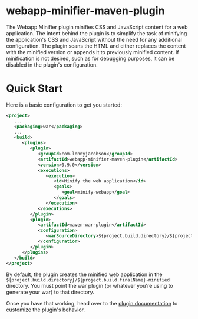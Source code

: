 webapp-minifier-maven-plugin
============================

The Webapp Minifier plugin minifies CSS and JavaScript content for a web application. The intent behind the plugin is to simplify the task of minifying the application's CSS and JavaScript without the need for any additional configuration. The plugin scans the HTML and either replaces the content with the minified version or appends it to previously minified content. If minification is not desired, such as for debugging purposes, it can be disabled in the plugin's configuration.

# Quick Start
Here is a basic configuration to get you started:

```XML
<project>
   ...
   <packaging>war</packaging>
   ...
   <build>
      <plugins>
         <plugin>
            <groupId>com.lonnyjacobson</groupId>
            <artifactId>webapp-minifier-maven-plugin</artifactId>
            <version>0.9.0</version>
            <executions>
               <execution>
                  <id>Minify the web application</id>
                  <goals>
                     <goal>minify-webapp</goal>
                  </goals>
               </execution>
            </executions>
         </plugin>
         <plugin>
            <artifactId>maven-war-plugin</artifactId>
            <configuration>
               <warSourceDirectory>${project.build.directory}/${project.build.finalName}-minified</warSourceDirectory>
            </configuration>
         </plugin>
      </plugins>
   </build>
</project>
```
 
 By default, the plugin creates the minified web application in the 
 `${project.build.directory}/${project.build.finalName}-minified` directory. You must
 point the war plugin (or whatever you're using to generate your war) to that
 directory.
 
 Once you have that working, head over to the [plugin documentation](http://ghlonny.github.io/webapp-minifier-maven-plugin/) to customize the plugin's behavior.